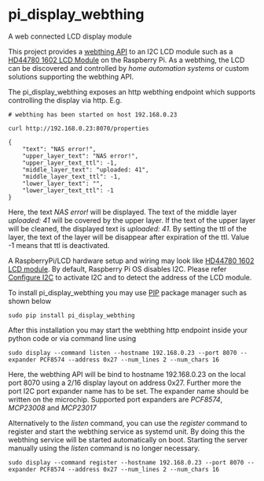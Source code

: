 # pi_display_webthing
A web connected LCD display module 

This project provides a [webthing API](https://iot.mozilla.org/wot/) to an I2C LCD module such as a [HD44780 1602 LCD Module](https://www.amazon.de/dp/B01N3B8JMN/ref=cm_sw_em_r_mt_dp_Mh6NFbGT9V02Z) on the Raspberry Pi. 
As a webthing, the LCD can be discovered and controlled by *home automation systems* or custom solutions supporting the webthing API.  

The pi_display_webthing exposes an http webthing endpoint which supports controlling the display via http. E.g. 
```
# webthing has been started on host 192.168.0.23

curl http://192.168.0.23:8070/properties 

{
    "text": "NAS error!",
    "upper_layer_text": "NAS error!",
    "upper_layer_text_ttl": -1,
    "middle_layer_text": "uploaded: 41",
    "middle_layer_text_ttl": -1,
    "lower_layer_text": "",
    "lower_layer_text_ttl": -1
}
```
Here, the text *NAS error!* will be displayed. The text of the middle layer *uploaded: 41* will be covered by the upper layer. 
If the text of the upper layer will be cleaned, the displayed text is *uploaded: 41*. 
By setting the ttl of the layer, the text of the layer will be disappear after expiration of the ttl. Value -1 means that ttl is deactivated. 

A RaspberryPi/LCD hardware setup and wiring may look like [HD44780 1602 LCD module](docs/layout.png). By default, 
Raspberry Pi OS disables I2C. Please refer [Configure I2C](docs/configure_i2c.md) to activate I2C and to 
detect the address of the LCD module.

To install pi_display_webthing you may use [PIP](https://realpython.com/what-is-pip/) package manager such as shown below
```
sudo pip install pi_display_webthing
```

After this installation you may start the webthing http endpoint inside your python code or via command line using
```
sudo display --command listen --hostname 192.168.0.23 --port 8070 --expander PCF8574 --address 0x27 --num_lines 2 --num_chars 16
```
Here, the webthing API will be bind to hostname 192.168.0.23 on the local port 8070 using a 2/16 display layout on address 0x27. 
Further more the port I2C port expander name has to be set. The expander name should be written on the microchip. 
Supported port expanders are *PCF8574*, *MCP23008* and *MCP23017*

Alternatively to the *listen* command, you can use the *register* command to register and start the webthing service as systemd unit. 
By doing this the webthing service will be started automatically on boot. Starting the server manually using the *listen* command is no longer necessary. 
```
sudo display --command register --hostname 192.168.0.23 --port 8070 --expander PCF8574 --address 0x27 --num_lines 2 --num_chars 16
```  
